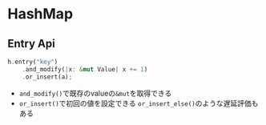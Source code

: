 # HashMap

## Entry Api

```rust
h.entry("key")
    .and_modify(|x: &mut Value| x += 1)
    .or_insert(a);
```

* `and_modify()`で既存のvalueの`&mut`を取得できる
* `or_insert()`で初回の値を設定できる
  `or_insert_else()`のような遅延評価もある
